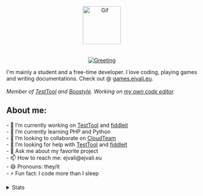 
<div align="center">
  <a href="https://ejvali.eu"><img alt="Gif" src="https://media.giphy.com/media/M9gbBd9nbDrOTu1Mqx/giphy.gif" width="100"></a><br>
  <br><br><a href="https://ejvali.eu"><img alt="Greeting" src="https://readme-typing-svg.herokuapp.com/?lines=Hey+there,+I'm+DevVali!&center=true&width=380&height=45"></a>
</div>

<p>I'm mainly a student and a free-time developer. I love coding, playing games and writing documentations. Check out @ <a href="https://games.ejvali.eu">games.ejvali.eu</a>. <br><br><em>Member of <a href="https://testtool.ejvali.eu">TestTool</a> and <a href="https://github.com/DevVali/Boostyle">Boostyle</a>. Working on <a href="https://fiddleit.ejvali.eu">my own code editor</a>.</em></p>
<h2>About me:</h2>
<p>
  - 🔭 I’m currently working on <a href="https://testtool.ejvali.eu">TestTool</a> and <a href="https://fiddleit.ejvali.eu">fiddleit</a><br>
  - 🌱 I’m currently learning PHP and Python<br>
  - 👯 I’m looking to collaborate on <a href="https://cloudteam.me">CloudTeam</a><br>
  - 🤔 I’m looking for help with <a href="https://testtool.ejvali.eu">TestTool</a> and <a href="https://fiddleit.ejvali.eu">fiddleit</a><br>
  - 💬 Ask me about my favorite project<br>
  - 📫 How to reach me: ejvali@ejvali.eu<br>
  - 😄 Pronouns: they/it<br>
  - ⚡ Fun fact: I code more than I sleep
</p>

<details>
  <summary>Stats</summary>
  <br><a href="https://ejvali.eu"><img alt="Github stats" src="https://github-readme-stats.vercel.app/api?username=DevVali&count_private=true&show_icons=true&theme=dracula"></a>
  <br><a href="https://ejvali.eu"><img alt="Top langs" src="https://github-readme-stats.vercel.app/api/top-langs/?username=DevVali&layout=compact&theme=dracula"></a>
</details>

<!-- github readme.md inspired by github.com/devspen and github.com/itsZed0
-->
